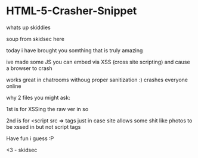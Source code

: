 # HTML-5-Crasher-Snippet

whats up skiddies

soup from skidsec here

today i have brought you somthing that is truly amazing

ive made some JS you can embed via XSS (cross site scripting) and cause a browser to crash

works great in chatrooms withoug proper sanitization :) crashes everyone online

why 2 files you might ask:

1st is for XSSing the raw ver in so

2nd is for <script src =></script> tags just in case site allows some shit like photos to be xssed in but not script tags

Have fun i guess :P 

<3 - skidsec

